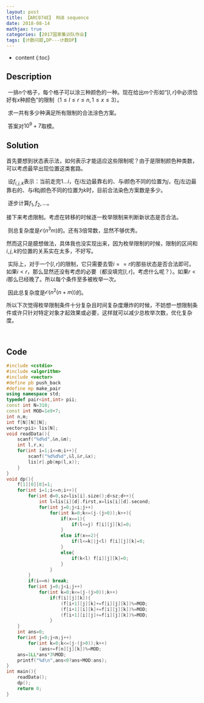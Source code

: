 ```yaml
---
layout: post
title: 【ARC074E】 RGB sequence
date: 2018-08-14
mathjax: true
categories: [2017国家集训队作业]
tags: [计数问题,DP---计数DP]
---
```

* content
{:toc}
## Description

​	一排$n$个格子，每个格子可以涂三种颜色的一种。现在给出$m$个形如“$[l,r]$中必须恰好有$x$种颜色"的限制（$1 \le l \le r \le n,  1 \le x \le 3$）。

​	求一共有多少种满足所有限制的合法涂色方案。

​	答案对$10^9+7$取模。



## Solution

​	首先要想到状态表示法，如何表示才能适应这些限制呢？由于是限制颜色种类数，可以考虑最早出现位置这类套路。

​	设$f_{i,j,k}$表示：当前走完$1...i$，在$i$左边最靠右的、与$i$颜色不同的位置为$j$，在$j$左边最靠右的、与$i$和$j$颜色不同的位置为$k$时，目前合法染色方案数是多少。

​	逐步计算$f_1,f_2,...$。

​	接下来考虑限制。考虑在转移的时候逐一枚举限制来判断新状态是否合法。

​	则总复杂度是$\mathcal O(n^3m)$的。还有3倍常数，显然不够优秀。

​	然而这只是臆想做法，具体我也没实现出来，因为枚举限制的时候，限制的区间和$i,j,k$的位置的关系实在太多，不好写。	

​	实际上，对于一个$[l,r]$的限制，它只需要去管$i==r$的那些状态是否合法即可。如果$i<r$，那么显然还没有考虑的必要（都没填完$[l,r]$，考虑什么呢？）。如果$r<i$那么已经晚了。所以每个条件至多被枚举一次。

​	因此总复杂度是$\mathcal O (n^2(n+m))$的。

​	所以下次觉得枚举限制条件十分复杂且时间复杂度爆炸的时候，不妨想一想限制条件或许只针对特定对象才起效果或必要，这样就可以减少总枚举次数，优化复杂度。

​	



## Code

```c++
#include <cstdio>
#include <algorithm>
#include <vector>
#define pb push_back
#define mp make_pair
using namespace std;
typedef pair<int,int> pii;
const int N=310;
const int MOD=1e9+7;
int n,m;
int f[N][N][N];
vector<pii> lis[N];
void readData(){
	scanf("%d%d",&n,&m);
	int l,r,x;
	for(int i=1;i<=m;i++){
		scanf("%d%d%d",&l,&r,&x);
		lis[r].pb(mp(l,x));
	}
}
void dp(){
	f[1][0][0]=1;
	for(int i=1;i<=n;i++){
		for(int d=0,sz=lis[i].size();d<sz;d++){
			int l=lis[i][d].first,x=lis[i][d].second;
			for(int j=0;j<i;j++)
				for(int k=0;k<=(j-(j>0));k++){
					if(x==1){
						if(l<=j) f[i][j][k]=0;
					}
					else if(x==2){
						if(l<=k||j<l) f[i][j][k]=0;
					}
					else{
						if(k<l) f[i][j][k]=0;
					}
				}
		}
		if(i==n) break;
		for(int j=0;j<i;j++)
			for(int k=0;k<=(j-(j>0));k++)
				if(f[i][j][k]){
					(f[i+1][j][k]+=f[i][j][k])%=MOD;	
					(f[i+1][i][k]+=f[i][j][k])%=MOD;
					(f[i+1][i][j]+=f[i][j][k])%=MOD;
				}
	}
	int ans=0;
	for(int j=0;j<n;j++)
		for(int k=0;k<=(j-(j>0));k++)
			(ans+=f[n][j][k])%=MOD;
	ans=1LL*ans*3%MOD;
	printf("%d\n",ans<0?ans+MOD:ans);
}
int main(){
	readData();
	dp();
	return 0;
}

```

